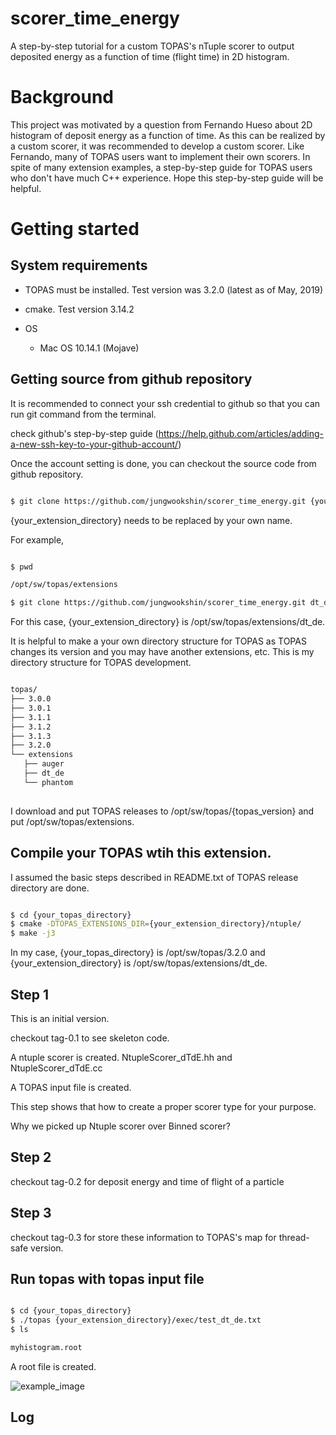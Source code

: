 # scorer_time_energy

A step-by-step tutorial for a custom TOPAS's nTuple scorer to output deposited energy as a function of time (flight time) in 2D histogram.

# Background

This project was motivated by a question from Fernando Hueso about 2D histogram of deposit energy as a function of time. As this can be realized by a custom scorer, it was recommended to develop a custom scorer. Like Fernando, many of TOPAS users want to implement their own scorers. In spite of many extension examples, a step-by-step guide for TOPAS users who don't have much C++ experience. Hope this step-by-step guide will be helpful. 


# Getting started

## System requirements

- TOPAS must be installed. Test version was 3.2.0 (latest as of May, 2019)

- cmake. Test version 3.14.2

- OS
  - Mac OS 10.14.1 (Mojave)

## Getting source from github repository

It is recommended to connect your ssh credential to github so that you can run git command from the terminal.

check github's step-by-step guide (https://help.github.com/articles/adding-a-new-ssh-key-to-your-github-account/)

Once the account setting is done, you can checkout the source code from github repository.

```bash

$ git clone https://github.com/jungwookshin/scorer_time_energy.git {your_extension_directory}

```

{your_extension_directory} needs to be replaced by your own name. 

For example, 

```bash

$ pwd

/opt/sw/topas/extensions

$ git clone https://github.com/jungwookshin/scorer_time_energy.git dt_de

```

For this case, {your_extension_directory} is /opt/sw/topas/extensions/dt_de. 


It is helpful to make a your own directory structure for TOPAS as TOPAS changes its version and you may have another extensions, etc. This is my directory structure for TOPAS development. 

```bash

topas/
├── 3.0.0
├── 3.0.1
├── 3.1.1
├── 3.1.2
├── 3.1.3
├── 3.2.0
└── extensions
   ├── auger
   ├── dt_de
   └── phantom
   
```

I download and put TOPAS releases to /opt/sw/topas/{topas_version} and put /opt/sw/topas/extensions.

## Compile your TOPAS wtih this extension.

I assumed the basic steps described in README.txt of TOPAS release directory are done.

```bash

$ cd {your_topas_directory}
$ cmake -DTOPAS_EXTENSIONS_DIR={your_extension_directory}/ntuple/
$ make -j3

```

In my case, {your_topas_directory} is /opt/sw/topas/3.2.0 and {your_extension_directory} is /opt/sw/topas/extensions/dt_de.


## Step 1

This is an initial version.

checkout tag-0.1 to see skeleton code.

A ntuple scorer is created. NtupleScorer_dTdE.hh and NtupleScorer_dTdE.cc 

A TOPAS input file is created.

This step shows that how to create a proper scorer type for your purpose.

Why we picked up Ntuple scorer over Binned scorer? 


## Step 2

checkout tag-0.2 for deposit energy and time of flight of a particle


## Step 3

checkout tag-0.3 for store these information to TOPAS's map for thread-safe version.



## Run topas with topas input file

```bash

$ cd {your_topas_directory}
$ ./topas {your_extension_directory}/exec/test_dt_de.txt
$ ls 

myhistogram.root

```

A root file is created.


![example_image](doc/figure/test_my_ntuple2.png)

## Log

